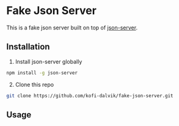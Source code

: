 # Fake Json Server

This is a fake json server built on top of [json-server](https://github.com/typicode/json-server).

## Installation
1. Install json-server globally

```bash
npm install -g json-server
```
2. Clone this repo
```bash
git clone https://github.com/kofi-dalvik/fake-json-server.git
```

## Usage